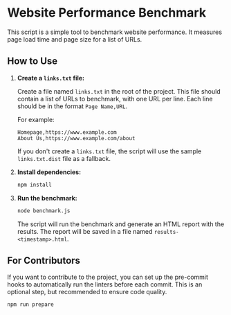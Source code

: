 # Website Performance Benchmark

This script is a simple tool to benchmark website performance. It measures page
load time and page size for a list of URLs.

## How to Use

1.  **Create a `links.txt` file:**

    Create a file named `links.txt` in the root of the project. This file
    should contain a list of URLs to benchmark, with one URL per line. Each
    line should be in the format `Page Name,URL`.

    For example:

    ```text
    Homepage,https://www.example.com
    About Us,https://www.example.com/about
    ```

    If you don't create a `links.txt` file, the script will use the sample
    `links.txt.dist` file as a fallback.

2.  **Install dependencies:**

    ```bash
    npm install
    ```

3.  **Run the benchmark:**

    ```bash
    node benchmark.js
    ```

    The script will run the benchmark and generate an HTML report with the
    results. The report will be saved in a file named
    `results-<timestamp>.html`.

## For Contributors

If you want to contribute to the project, you can set up the pre-commit hooks to
automatically run the linters before each commit. This is an optional step, but
recommended to ensure code quality.

```bash
npm run prepare
```
